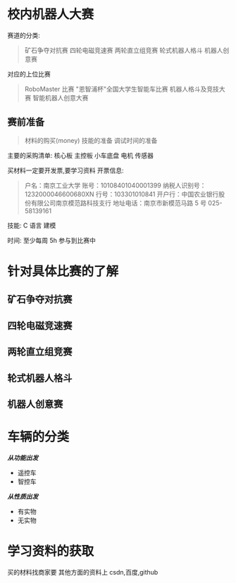 # 校内机器人大赛

赛道的分类:

> 矿石争夺对抗赛
> 四轮电磁竞速赛
> 两轮直立组竞赛
> 轮式机器人格斗
> 机器人创意赛

对应的上位比赛

> RoboMaster 比赛
> "恩智浦杯"全国大学生智能车比赛
> 机器人格斗及竞技大赛
> 智能机器人创意大赛

## 赛前准备

> 材料的购买(money)
> 技能的准备
> 调试时间的准备

主要的采购清单:
核心板
主控板
小车底盘
电机
传感器

买材料一定要开发票,要学习资料
开票信息:

> 户名：南京工业大学
> 账号：10108401040001399
> 纳税人识别号：1232000046600680XN
> 行号：103301010841
> 开户行：中国农业银行股份有限公司南京模范路科技支行
> 地址电话：南京市新模范马路 5 号 025-58139161

技能:
C 语言
建模

时间:
至少每周 5h 参与到比赛中

# 针对具体比赛的了解

## 矿石争夺对抗赛

## 四轮电磁竞速赛

## 两轮直立组竞赛

## 轮式机器人格斗

## 机器人创意赛

# 车辆的分类

**_从功能出发_**

- 遥控车
- 智控车

**_从性质出发_**

- 有实物
- 无实物

# 学习资料的获取

买的材料找商家要
其他方面的资料上 csdn,百度,github
